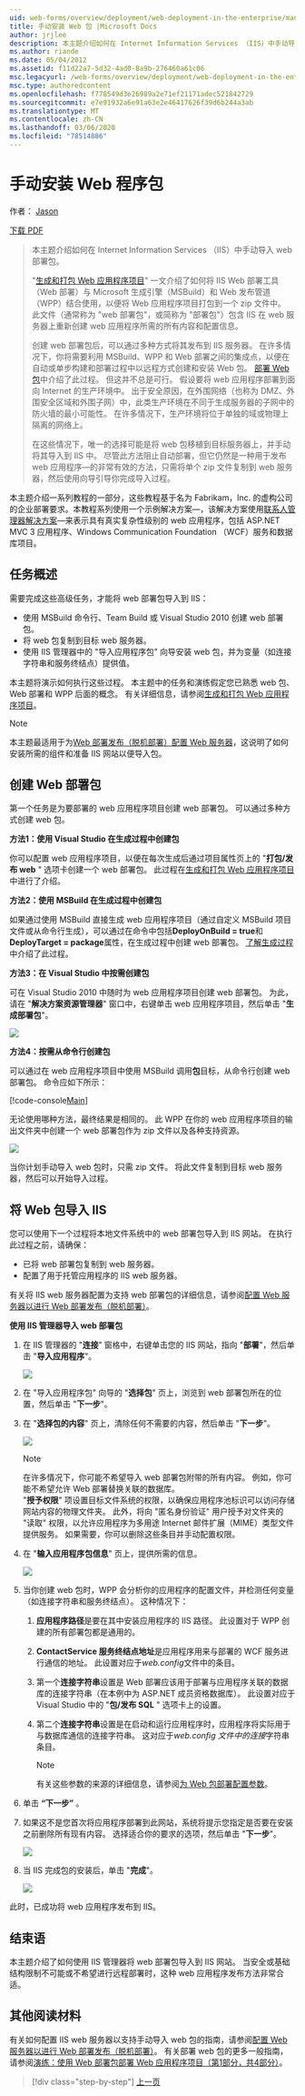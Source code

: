 ```yaml
---
uid: web-forms/overview/deployment/web-deployment-in-the-enterprise/manually-installing-web-packages
title: 手动安装 Web 包 |Microsoft Docs
author: jrjlee
description: 本主题介绍如何在 Internet Information Services （IIS）中手动导入 web 部署包。 本主题介绍如何生成和打包 Web Applicati 。
ms.author: riande
ms.date: 05/04/2012
ms.assetid: f11d22a7-5d32-4ad0-8a9b-276460a61c06
msc.legacyurl: /web-forms/overview/deployment/web-deployment-in-the-enterprise/manually-installing-web-packages
msc.type: authoredcontent
ms.openlocfilehash: f778549d3e26989a2e71ef21171adec521842729
ms.sourcegitcommit: e7e91932a6e91a63e2e46417626f39d6b244a3ab
ms.translationtype: MT
ms.contentlocale: zh-CN
ms.lasthandoff: 03/06/2020
ms.locfileid: "78514886"
---
```

# <a name="manually-installing-web-packages"></a>手动安装 Web 程序包

作者： [Jason](https://github.com/jrjlee)

[下载 PDF](https://msdnshared.blob.core.windows.net/media/MSDNBlogsFS/prod.evol.blogs.msdn.com/CommunityServer.Blogs.Components.WeblogFiles/00/00/00/63/56/8130.DeployingWebAppsInEnterpriseScenarios.pdf)

> 本主题介绍如何在 Internet Information Services （IIS）中手动导入 web 部署包。
> 
> "[生成和打包 Web 应用程序项目](building-and-packaging-web-application-projects.md)" 一文介绍了如何将 IIS Web 部署工具（Web 部署）与 Microsoft 生成引擎（MSBuild）和 Web 发布管道（WPP）结合使用，以便将 Web 应用程序项目打包到一个 zip 文件中。 此文件（通常称为 "web 部署包"，或简称为 "部署包"）包含 IIS 在 web 服务器上重新创建 web 应用程序所需的所有内容和配置信息。
> 
> 创建 web 部署包后，可以通过多种方式将其发布到 IIS 服务器。 在许多情况下，你将需要利用 MSBuild、WPP 和 Web 部署之间的集成点，以便在自动或单步构建和部署过程中以远程方式创建和安装 Web 包。 [部署 Web 包](deploying-web-packages.md)中介绍了此过程。 但这并不总是可行。 假设要将 web 应用程序部署到面向 Internet 的生产环境中。 出于安全原因，在外围网络（也称为 DMZ、外围安全区域和外围子网）中，此类生产环境在不同于生成服务器的子网中的防火墙的最小可能性。 在许多情况下，生产环境将位于单独的域或物理上隔离的网络上。
> 
> 在这些情况下，唯一的选择可能是将 web 包移植到目标服务器上，并手动将其导入到 IIS 中。 尽管此方法阻止自动部署，但它仍然是一种用于发布 web 应用程序&#x2014;的非常有效的方法，只需将单个 zip 文件复制到 web 服务器，然后使用向导引导你完成导入过程。

本主题介绍一系列教程的一部分，这些教程基于名为 Fabrikam，Inc. 的虚构公司的企业部署要求。本教程系列使用一个示例解决方案&#x2014;，该解决方案使用[联系人管理器解决方案](the-contact-manager-solution.md)&#x2014;来表示具有真实复杂性级别的 web 应用程序，包括 ASP.NET MVC 3 应用程序、Windows Communication Foundation （WCF）服务和数据库项目。

## <a name="task-overview"></a>任务概述

需要完成这些高级任务，才能将 web 部署包导入到 IIS：

- 使用 MSBuild 命令行、Team Build 或 Visual Studio 2010 创建 web 部署包。
- 将 web 包复制到目标 web 服务器。
- 使用 IIS 管理器中的 "导入应用程序包" 向导安装 web 包，并为变量（如连接字符串和服务终结点）提供值。

本主题将演示如何执行这些过程。 本主题中的任务和演练假定您已熟悉 web 包、Web 部署和 WPP 后面的概念。 有关详细信息，请参阅[生成和打包 Web 应用程序项目](building-and-packaging-web-application-projects.md)。

> [!NOTE]
> 本主题最适用于为[Web 部署发布（脱机部署）配置 Web 服务器](../configuring-server-environments-for-web-deployment/configuring-a-web-server-for-web-deploy-publishing-offline-deployment.md)，这说明了如何安装所需的组件和准备 IIS 网站以便导入包。

## <a name="create-a-web-deployment-package"></a>创建 Web 部署包

第一个任务是为要部署的 web 应用程序项目创建 web 部署包。 可以通过多种方式创建 web 包。

**方法1：使用 Visual Studio 在生成过程中创建包**

你可以配置 web 应用程序项目，以便在每次生成后通过项目属性页上的 "**打包/发布 web** " 选项卡创建一个 web 部署包。 此过程在[生成和打包 Web 应用程序项目](building-and-packaging-web-application-projects.md)中进行了介绍。

**方法2：使用 MSBuild 在生成过程中创建包**

如果通过使用 MSBuild 直接生成 web 应用程序项目（通过自定义 MSBuild 项目文件或从命令行生成），可以通过在命令中包括**DeployOnBuild = true**和**DeployTarget = package**属性，在生成过程中创建 web 部署包。 [了解生成过程](understanding-the-build-process.md)中介绍了此过程。

**方法3：在 Visual Studio 中按需创建包**

可在 Visual Studio 2010 中随时为 web 应用程序项目创建 web 部署包。 为此，请在 "**解决方案资源管理器**" 窗口中，右键单击 web 应用程序项目，然后单击 "**生成部署包**"。

![](manually-installing-web-packages/_static/image1.png)

**方法4：按需从命令行创建包**

可以通过在 web 应用程序项目中使用 MSBuild 调用**包**目标，从命令行创建 web 部署包。 命令应如下所示：

[!code-console[Main](manually-installing-web-packages/samples/sample1.cmd)]

无论使用哪种方法，最终结果是相同的。 此 WPP 在你的 web 应用程序项目的输出文件夹中创建一个 web 部署包作为 zip 文件以及各种支持资源。

![](manually-installing-web-packages/_static/image2.png)

当你计划手动导入 web 包时，只需 zip 文件。 将此文件复制到目标 web 服务器，然后可以开始导入过程。

## <a name="import-a-web-package-into-iis"></a>将 Web 包导入 IIS

您可以使用下一个过程将本地文件系统中的 web 部署包导入到 IIS 网站。 在执行此过程之前，请确保：

- 已将 web 部署包复制到 web 服务器。
- 配置了用于托管应用程序的 IIS web 服务器。

有关将 IIS web 服务器配置为支持 web 部署包的详细信息，请参阅[配置 Web 服务器以进行 Web 部署发布（脱机部署）](../configuring-server-environments-for-web-deployment/configuring-a-web-server-for-web-deploy-publishing-offline-deployment.md)。

**使用 IIS 管理器导入 web 部署包**

1. 在 IIS 管理器的 "**连接**" 窗格中，右键单击您的 IIS 网站，指向 "**部署**"，然后单击 "**导入应用程序**"。

    ![](manually-installing-web-packages/_static/image3.png)
2. 在 "导入应用程序包" 向导的 "**选择包**" 页上，浏览到 web 部署包所在的位置，然后单击 "**下一步**"。
3. 在 "**选择包的内容**" 页上，清除任何不需要的内容，然后单击 "**下一步**"。

    ![](manually-installing-web-packages/_static/image4.png)

    > [!NOTE]
    > 在许多情况下，你可能不希望导入 web 部署包附带的所有内容。 例如，你可能不希望允许 Web 部署替换关联的数据库。  
    > "**授予权限**" 项设置目标文件系统的权限，以确保应用程序池标识可以访问存储网站内容的物理文件夹。 此外，将向 "匿名身份验证" 用户授予对文件夹的 "读取" 权限，以允许应用程序为多用途 Internet 邮件扩展（MIME）类型文件提供服务。 如果需要，你可以删除这些条目并手动配置权限。
4. 在 "**输入应用程序包信息**" 页上，提供所需的信息。

    ![](manually-installing-web-packages/_static/image5.png)
5. 当你创建 web 包时，WPP 会分析你的应用程序的配置文件，并检测任何变量（如连接字符串和服务终结点）。 这种情况下：

    1. **应用程序路径**是要在其中安装应用程序的 IIS 路径。 此设置对于 WPP 创建的所有部署包都是通用的。
    2. **ContactService 服务终结点地址**是应用程序用来与部署的 WCF 服务进行通信的地址。 此设置对应于*web.config*文件中的条目。
    3. 第一个**连接字符串**设置是 Web 部署应该用于部署与应用程序关联的数据库的连接字符串（在本例中为 ASP.NET 成员资格数据库）。 此设置对应于 Visual Studio 中的 "**包/发布 SQL** " 选项卡上的设置。
    4. 第二个**连接字符串**设置是在启动和运行应用程序时，应用程序将实际用于与数据库通信的连接字符串。 这对应于*web.config 文件中的连接*字符串条目。

        > [!NOTE]
        > 有关这些参数的来源的详细信息，请参阅[为 Web 包部署配置参数](configuring-parameters-for-web-package-deployment.md)。
6. 单击 **“下一步”** 。
7. 如果这不是您首次将应用程序部署到此网站，系统将提示您指定是否要在安装之前删除所有现有内容。 选择适合你的要求的选项，然后单击 "**下一步**"。

    ![](manually-installing-web-packages/_static/image6.png)
8. 当 IIS 完成包的安装后，单击 "**完成**"。

    ![](manually-installing-web-packages/_static/image7.png)

此时，已成功将 web 应用程序发布到 IIS。

## <a name="conclusion"></a>结束语

本主题介绍了如何使用 IIS 管理器将 web 部署包导入到 IIS 网站。 当安全或基础结构限制不可能或不希望进行远程部署时，这种 web 应用程序发布方法非常合适。

## <a name="further-reading"></a>其他阅读材料

有关如何配置 IIS web 服务器以支持手动导入 web 包的指南，请参阅[配置 Web 服务器以进行 Web 部署发布（脱机部署）](../configuring-server-environments-for-web-deployment/configuring-a-web-server-for-web-deploy-publishing-offline-deployment.md)。 有关部署 web 包的更多一般指南，请参阅[演练：使用 Web 部署包部署 Web 应用程序项目（第1部分，共4部分）](https://msdn.microsoft.com/library/dd483479.aspx)。

> [!div class="step-by-step"]
> [上一页](creating-and-running-a-deployment-command-file.md)
